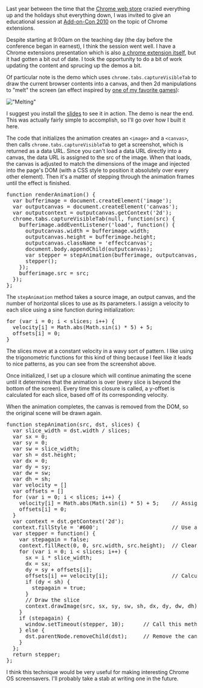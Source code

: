 [link-extension]: https://chrome.google.com/extensions/detail/igocgkpcgelnhiojhabmkhkgcdlpanhp
[link-addoncon]: http://addoncon.com/
[link-chromewebstore]: http://googleblog.blogspot.com/2010/12/update-on-chrome-web-store-and-chrome.html
[img-melting]: /img/2011-01-06-melting.png  "Melting"
[link-doom]: http://doom.wikia.com/wiki/Screen_melt

Last year between the time that the [Chrome web store][link-chromewebstore] 
crazied everything up and the holidays shut everything down, I was invited 
to give an educational session at [Add-on-Con 2010][link-addoncon] on the 
topic of Chrome extensions.  

Despite starting at 9:00am on the teaching day (the day before the conference 
began in earnest), I think the session went well.  I have a Chrome extensions 
presentation which is also 
[a chrome extension itself][link-extension], but it had gotten a bit out of
date.  I took the opportunity to do a bit of work updating the content and
sprucing up the demos a bit.

Of particular note is the demo which uses `chrome.tabs.captureVisibleTab`
to draw the current browser contents into a canvas, and then 2d manipulations
to "melt" the screen (an effect inspired by 
[one of my favorite games][link-doom]):

!["Melting"][img-melting]

I suggest you install the [slides][link-extension] to see it in action.  The
demo is near the end.  This was actually fairly simple to accomplish, so I'll
go over how I built it here.

<!-- -**-END-**- -->

The code that initializes
the animation creates an `<image>`  and a `<canvas>`, then
calls `chrome.tabs.captureVisibleTab` to get a screenshot, which is returned as 
a data URL. Since you can't load a data URL directly into a canvas, the data URL
is assigned to the src of the image. When that loads, the canvas is 
adjusted to match the dimensions of the image and injected into the page's DOM
(with a CSS style to position it absolutely over every other element).
Then it's a matter of stepping through the animation frames until the
effect is finished.

<pre class="brush:javascript">
function renderAnimation() {
  var bufferimage = document.createElement('image');
  var outputcanvas = document.createElement('canvas');
  var outputcontext = outputcanvas.getContext('2d');
  chrome.tabs.captureVisibleTab(null, function(src) {
    bufferimage.addEventListener('load', function() {
      outputcanvas.width = bufferimage.width;
      outputcanvas.height = bufferimage.height;
      outputcanvas.className = 'effectcanvas';
      document.body.appendChild(outputcanvas);
      var stepper = stepAnimation(bufferimage, outputcanvas, 200);
      stepper();
    });
    bufferimage.src = src;
  });
};  
</pre>

The `stepAnimation` method takes a source image, an output canvas, and the 
number of horizontal slices to use as its parameters.  I assign a velocity to
each slice using a sine function during initialization:

<pre class="brush:javascript">
for (var i = 0; i &lt; slices; i++) {
  velocity[i] = Math.abs(Math.sin(i) * 5) + 5;
  offsets[i] = 0;
}
</pre>

The slices move at a constant velocity in a wavy sort of pattern. I like 
using the trigonometric functions for this kind of thing 
because I feel like it leads to nice patterns, as you can see from the 
screenshot above.

Once initialized, I set up a closure which will continue animating the scene
until it determines that the animation is over (every slice is beyond the 
bottom of the screen).  Every time this closure is called, a y-offset is
calculated for each slice, based off of its corresponding velocity.

When the animation completes, the canvas is removed from the DOM, so the
original scene will be drawn again.

<pre class="brush:javascript">
function stepAnimation(src, dst, slices) {
  var slice_width = dst.width / slices;
  var sx = 0;
  var sy = 0;
  var sw = slice_width;
  var sh = dst.height;
  var dx = 0;
  var dy = sy;
  var dw = sw;
  var dh = sh;
  var velocity = []
  var offsets = []
  for (var i = 0; i &lt; slices; i++) {
    velocity[i] = Math.abs(Math.sin(i) * 5) + 5;    // Assign a velocity
    offsets[i] = 0;
  }
  var context = dst.getContext('2d');
  context.fillStyle = '#600';                       // Use a red background
  var stepper = function() {
    var stepagain = false;
    context.fillRect(0, 0, src.width, src.height);  // Clear the old image data
    for (var i = 0; i &lt; slices; i++) {
      sx = i * slice_width;
      dx = sx;
      dy = sy + offsets[i];
      offsets[i] += velocity[i];                    // Calculate the offset
      if (dy &lt; sh) {
        stepagain = true;
      }
      // Draw the slice
      context.drawImage(src, sx, sy, sw, sh, dx, dy, dw, dh);
    }
    if (stepagain) {
      window.setTimeout(stepper, 10);      // Call this method again in 10ms
    } else {
      dst.parentNode.removeChild(dst);     // Remove the canvas from the DOM
    }
  };
  return stepper;
};
</pre>

I think this technique would be very useful for making interesting Chrome OS
screensavers.  I'll probably take a stab at writing one in the future.
